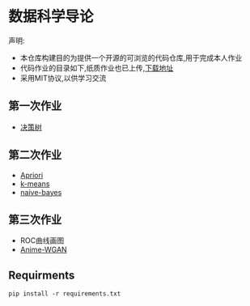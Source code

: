 # 数据科学导论

声明:

- 本仓库构建目的为提供一个开源的可浏览的代码仓库,用于完成本人作业
- 代码作业的目录如下,纸质作业也已上传,[下载地址](https://github.com/luzhixing12345/data-science-introduction/releases/download/v0.0.2/paper-homework.zip)
- 采用MIT协议,以供学习交流

## 第一次作业

- [决策树](homework-1/README.md)

## 第二次作业

- [Apriori](homework-2/Apriori/README.md)
- [k-means](homework-2/k-means/README.md)
- [naive-bayes](homework-2/Naive-bayes/README.md)

## 第三次作业

- ROC曲线画图
- [Anime-WGAN](homework-3/Anime-WGAN/README.md)

## Requirments

```shell
pip install -r requirements.txt
```
